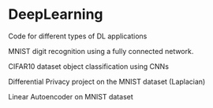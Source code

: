 # DeepLearning
Code for different types of DL applications

MNIST digit recognition using a fully connected network.

CIFAR10 dataset object classification using CNNs

Differential Privacy project on the MNIST dataset (Laplacian)

Linear Autoencoder on MNIST dataset
